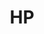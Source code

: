 ---
title: HP
showTitle: false
showOnHomepage: false
image: /img/drawings/hp.jpg
materials: acrylic paint
description: 
---